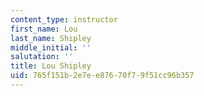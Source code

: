 ```yaml
---
content_type: instructor
first_name: Lou
last_name: Shipley
middle_initial: ''
salutation: ''
title: Lou Shipley
uid: 765f151b-2e7e-e876-70f7-9f51cc96b357
---
```

